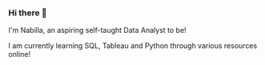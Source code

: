 ### Hi there 👋

I'm Nabilla, an aspiring self-taught Data Analyst to be!

I am currently learning SQL, Tableau and Python through various resources online!
